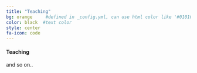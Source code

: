 ```yaml
---
title: "Teaching"
bg: orange     #defined in _config.yml, can use html color like '#010101'
color: black  #text color
style: center
fa-icon: code
---
```


#### Teaching
and so on..